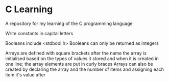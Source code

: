 # C Learning
A repository for my learning of the C programming language


Write constants in capital letters

Booleans include <stdbool.h>
Booleans can only be returned as integers

Arrays are defined with square brackets after the name 
the array is initialised based on the types of values it stored and when it is created in one line; the array elements are put in curly braces
Arrays can also be created by declaring the array and the number of items and assigning each item it's value after